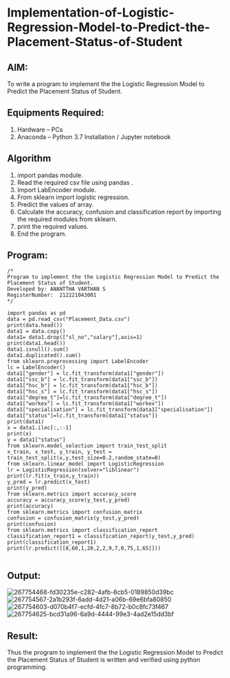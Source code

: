 # Implementation-of-Logistic-Regression-Model-to-Predict-the-Placement-Status-of-Student

## AIM:
To write a program to implement the the Logistic Regression Model to Predict the Placement Status of Student.

## Equipments Required:
1. Hardware – PCs
2. Anaconda – Python 3.7 Installation / Jupyter notebook

## Algorithm
1. import pandas module.
2. Read the required csv file using pandas .
3. Import LabEncoder module.
4. From sklearn import logistic regression.
5. Predict the values of array.
6. Calculate the accuracy, confusion and classification report by importing the required modules from sklearn.
7. print the required values.
8. End the program.

## Program:
```
/*
Program to implement the the Logistic Regression Model to Predict the Placement Status of Student.
Developed by: ANANTTHA VARTHAN S
RegisterNumber:  212221043001
*/
```
```
import pandas as pd
data = pd.read_csv("Placement_Data.csv")
print(data.head())
data1 = data.copy()
data1= data1.drop(["sl_no","salary"],axis=1)
print(data1.head())
data1.isnull().sum()
data1.duplicated().sum()
from sklearn.preprocessing import LabelEncoder
lc = LabelEncoder()
data1["gender"] = lc.fit_transform(data1["gender"])
data1["ssc_b"] = lc.fit_transform(data1["ssc_b"])
data1["hsc_b"] = lc.fit_transform(data1["hsc_b"])
data1["hsc_s"] = lc.fit_transform(data1["hsc_s"])
data1["degree_t"]=lc.fit_transform(data["degree_t"])
data1["workex"] = lc.fit_transform(data1["workex"])
data1["specialisation"] = lc.fit_transform(data1["specialisation"])
data1["status"]=lc.fit_transform(data1["status"])
print(data1)
x = data1.iloc[:,:-1]
print(x)
y = data1["status"]
from sklearn.model_selection import train_test_split
x_train, x_test, y_train, y_test = train_test_split(x,y,test_size=0.2,random_state=0)
from sklearn.linear_model import LogisticRegression
lr = LogisticRegression(solver="liblinear")
print(lr.fit(x_train,y_train))
y_pred = lr.predict(x_test)
print(y_pred)
from sklearn.metrics import accuracy_score
accuracy = accuracy_score(y_test,y_pred)
print(accuracy)
from sklearn.metrics import confusion_matrix
confusion = confusion_matrix(y_test,y_pred)
print(confusion)
from sklearn.metrics import classification_report
classification_report1 = classification_report(y_test,y_pred)
print(classification_report1)
print(lr.predict([[8,60,1,20,2,2,9,7,0,75,1,65]]))


```

## Output:
![267754468-fd30235e-c282-4afb-8cb5-0189850d39bc](https://github.com/anandsandy4623/Implementation-of-Logistic-Regression-Model-to-Predict-the-Placement-Status-of-Student/assets/135193077/931f5b13-ad85-4989-993b-a40cbbd257af)
![267754567-2a1b293f-6add-4d21-a06b-69e6bfa80850](https://github.com/anandsandy4623/Implementation-of-Logistic-Regression-Model-to-Predict-the-Placement-Status-of-Student/assets/135193077/3ffe58be-a1d4-4880-9aca-af2e15ef074d)
![267754603-d070b4f7-ecfd-4fc7-8b72-b0c8fc73f467](https://github.com/anandsandy4623/Implementation-of-Logistic-Regression-Model-to-Predict-the-Placement-Status-of-Student/assets/135193077/f6981681-caa7-4198-9017-033f97059fa2)
![267754625-bcd31a96-6a9d-4444-99e3-4ad2e15dd3bf](https://github.com/anandsandy4623/Implementation-of-Logistic-Regression-Model-to-Predict-the-Placement-Status-of-Student/assets/135193077/c7b96dcd-97a9-4908-a4c3-17911da997f9)



## Result:
Thus the program to implement the the Logistic Regression Model to Predict the Placement Status of Student is written and verified using python programming.
